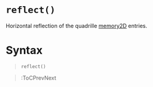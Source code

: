 # `reflect()`

Horizontal reflection of the quadrille [memory2D](/docs/props#memory2d) entries.

# Syntax

> `reflect()`

> :ToCPrevNext